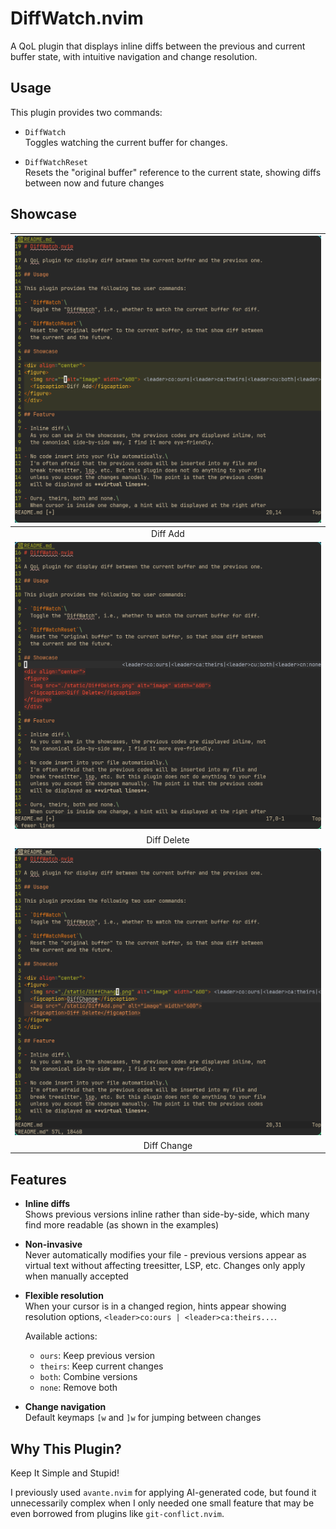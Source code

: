 # DiffWatch.nvim

A QoL plugin that displays inline diffs between the previous and current buffer
state, with intuitive navigation and change resolution.

## Usage

This plugin provides two commands:

- `DiffWatch`\
  Toggles watching the current buffer for changes.

- `DiffWatchReset`\
  Resets the "original buffer" reference to the current state, showing diffs
  between now and future changes

## Showcase

|    ![DiffAdd](./static/DiffAdd.png)    |
| :------------------------------------: |
|                Diff Add                |
| ![DiffDelete](./static/DiffDelete.png) |
|              Diff Delete               |
| ![DiffChange](./static/DiffChange.png) |
|              Diff Change               |

## Features

- **Inline diffs**\
  Shows previous versions inline rather than side-by-side, which many find more
  readable (as shown in the examples)

- **Non-invasive**\
  Never automatically modifies your file - previous versions appear as virtual
  text without affecting treesitter, LSP, etc. Changes only apply when manually
  accepted

- **Flexible resolution**\
  When your cursor is in a changed region, hints appear showing resolution
  options, `<leader>co:ours | <leader>ca:theirs...`.

  Available actions:
  - `ours`: Keep previous version
  - `theirs`: Keep current changes
  - `both`: Combine versions
  - `none`: Remove both

- **Change navigation**\
  Default keymaps `[w` and `]w` for jumping between changes

## Why This Plugin?

Keep It Simple and Stupid!

I previously used `avante.nvim` for applying AI-generated code, but found it
unnecessarily complex when I only needed one small feature that may be even
borrowed from plugins like `git-conflict.nvim`.

